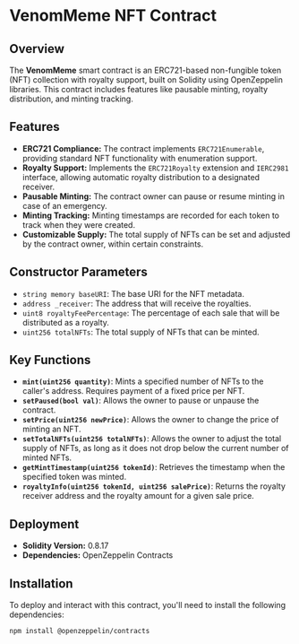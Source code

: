 # VenomMeme NFT Contract

## Overview

The **VenomMeme** smart contract is an ERC721-based non-fungible token (NFT) collection with royalty support, built on Solidity using OpenZeppelin libraries. This contract includes features like pausable minting, royalty distribution, and minting tracking.

## Features

- **ERC721 Compliance:** The contract implements `ERC721Enumerable`, providing standard NFT functionality with enumeration support.
- **Royalty Support:** Implements the `ERC721Royalty` extension and `IERC2981` interface, allowing automatic royalty distribution to a designated receiver.
- **Pausable Minting:** The contract owner can pause or resume minting in case of an emergency.
- **Minting Tracking:** Minting timestamps are recorded for each token to track when they were created.
- **Customizable Supply:** The total supply of NFTs can be set and adjusted by the contract owner, within certain constraints.

## Constructor Parameters

- `string memory baseURI`: The base URI for the NFT metadata.
- `address _receiver`: The address that will receive the royalties.
- `uint8 royaltyFeePercentage`: The percentage of each sale that will be distributed as a royalty.
- `uint256 totalNFTs`: The total supply of NFTs that can be minted.

## Key Functions

- **`mint(uint256 quantity)`**: Mints a specified number of NFTs to the caller's address. Requires payment of a fixed price per NFT.
- **`setPaused(bool val)`**: Allows the owner to pause or unpause the contract.
- **`setPrice(uint256 newPrice)`**: Allows the owner to change the price of minting an NFT.
- **`setTotalNFTs(uint256 totalNFTs)`**: Allows the owner to adjust the total supply of NFTs, as long as it does not drop below the current number of minted NFTs.
- **`getMintTimestamp(uint256 tokenId)`**: Retrieves the timestamp when the specified token was minted.
- **`royaltyInfo(uint256 tokenId, uint256 salePrice)`**: Returns the royalty receiver address and the royalty amount for a given sale price.

## Deployment

- **Solidity Version:** 0.8.17
- **Dependencies:** OpenZeppelin Contracts

## Installation

To deploy and interact with this contract, you'll need to install the following dependencies:

```bash
npm install @openzeppelin/contracts
